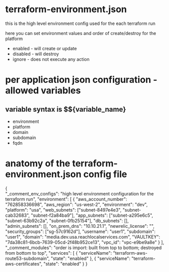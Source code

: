 

# terraform-environment.json #
this is the high level environment config used for the each terraform run

here you can set environment values and order of create/destroy for the platform
* enabled - will create or update
* disabled - will destroy
* ignore - does not execute any action


# per application json configuration - allowed variables #
## variable syntax is $${variable_name} ##
* environment
* platform
* domain
* subdomain
* fqdn


# anatomy of the terraform-environment.json config file #
{\
  "_comment_env_configs": "high level environment configuration for the terraform run",
  "environment": [
    {
      "aws_account_number": "762858336698",
      "aws_region": "us-west-2",
      "environment": "dev",
      "platform": "usa",
      "web_subnets": ["subnet-8497e4e3", "subnet-cab32683", "subnet-f2a84ba9"],
      "app_subnets": ["subnet-a295e6c5", "subnet-63b92c2a", "subnet-0fb25154"],
      "db_subnets": [],
      "admin_subnets": [],
      "on_prem_dns": "10.10.21.1",
      "newrelic_license": "",
      "security_groups": ["sg-57c9162d"],
      "username": "user1",
      "subdomain": "user1",
      "domain": "media.dev.usa.reachlocalservices.com",
      "VAULTKEY": "7da38c81-6bcb-7639-05cd-2f48b952ce13",
      "vpc_id": "vpc-e9be9a8e"
    }
  ],
  "_comment_modules": "order is import: built from top to bottom; destroyed from bottom to top",
  "services": [
    {
      "serviceName": "terraform-aws-route53-subdomain",
      "state": "enabled"
    },
    {
      "serviceName": "terraform-aws-certificates",
      "state": "enabled"
    }
}
